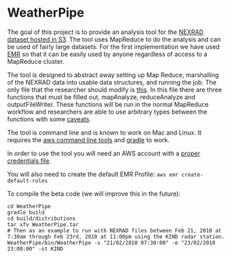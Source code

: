 # WeatherPipe

The goal of this project is to provide an analysis tool for the [NEXRAD dataset hosted in S3](https://aws.amazon.com/noaa-big-data/nexrad/). The tool uses MapReduce to do the analysis and can be used of fairly large datasets. For the first implementation we have used [EMR](https://aws.amazon.com/elasticmapreduce/) so that it can be easily used by anyone regardless of access to a MapReduce cluster. 

The tool is designed to abstract away setting up Map Reduce, marshalling of the NEXRAD data into usable data structures, and running the job. The only file that the researcher should modify is [this](https://github.com/stephenlienharrell/CS307Team16/blob/master/WeatherPipe/src/main/dist/WeatherPipeMapReduce/src/main/java/edu/purdue/cs307/team16/ResearcherMapReduceAnalysis.java). In this file there are three functions that must be filled out, mapAnalyze, reduceAnalyze and outputFileWriter. These functions will be run in the normal MapReduce workflow and researchers are able to use arbitrary types between the functions with some [caveats](http://www.tutorialspoint.com/java/java_serialization.htm).


The tool is command line and is known to work on Mac and Linux. 
It requires the [aws command line tools](https://aws.amazon.com/cli/) and [gradle](http://gradle.org/gradle-download/) to work.

In order to use the tool you will need an AWS account with a [proper credentials file](http://docs.aws.amazon.com/cli/latest/userguide/cli-chap-getting-started.html).

You will also need to create the default EMR Profile: ```aws emr create-default-roles```

To compile the beta code (we will improve this in the future):
```
cd WeatherPipe
gradle build
cd build/distributions
tar xfv WeatherPipe.tar
# Then as an example to run with NEXRAD files between Feb 21, 2010 at 7:30am through Feb 23rd, 2010 at 11:00pm using the KIND radar station.
WeatherPipe/bin/WeatherPipe -s "21/02/2010 07:30:00" -e "23/02/2010 23:00:00" -st KIND

```





